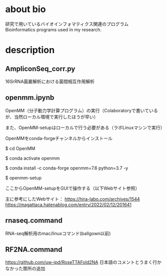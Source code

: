# about bio
研究で用いているバイオインフォマティクス関連のプログラム  
Bioinformatics programs used in my research.

# description
## AmpliconSeq_corr.py
16SrRNA菌叢解析における菌間相互作用解析     


## openmm.ipynb
OpenMM（分子動力学計算プログラム）の実行（Colaboratoryで書いているが、当然ローカル環境で実行したほうが早い）

また、OpenMM-setupはローカルで行う必要がある（ラボLinuxマシンで実行）

OpenMMをconda-forgeチャンネルからインストール

$ cd OpenMM

$ conda activate openmm

$ conda install -c conda-forge openmm=7.6 python=3.7 -y

$ openmm-setup

ここからOpenMM-setupをGUIで操作する（以下Webサイト参照）

主に参考にしたWebサイト：
https://hira-labo.com/archives/1544
https://magattaca.hatenablog.com/entry/2022/02/12/201641


## rnaseq.command
RNA-seq解析用のmac/linuxコマンド(ballgown以前)


## RF2NA.command
https://github.com/uw-ipd/RoseTTAFold2NA
日本語のコメントとうまく行かなかった箇所の追加
